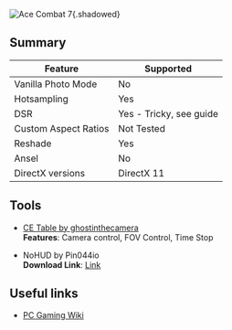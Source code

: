 ![Ace Combat 7](Images\ac7header.png "Shot by Ghostinthecamera"){.shadowed}

## Summary

Feature | Supported
--|--
Vanilla Photo Mode | No
Hotsampling | Yes
DSR | Yes - Tricky, see guide
Custom Aspect Ratios | Not Tested
Reshade | Yes
Ansel | No
DirectX versions | DirectX 11
 
## Tools

* [CE Table by ghostinthecamera](..\CheatTables\AceCombat7v1.CT)  
**Features**: Camera control, FOV Control, Time Stop

* NoHUD by Pin044io  
**Download Link**: [Link](https://www.mediafire.com/file/vxnm98zjti9lo6y/ACE_COMBAT+7_HUDTOGGLE.rar)

## Useful links

* [PC Gaming Wiki](https://acecombat.fandom.com/wiki/Ace_Combat_7:_Skies_Unknown)